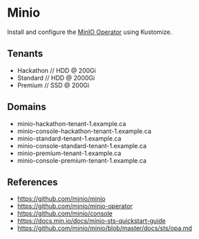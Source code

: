 # Minio

Install and configure the [MinIO Operator](https://github.com/minio/minio-operator) using Kustomize.

## Tenants

* Hackathon // HDD @ 200Gi
* Standard // HDD @ 2000Gi
* Premium // SSD @ 200Gi

## Domains

* minio-hackathon-tenant-1.example.ca
* minio-console-hackathon-tenant-1.example.ca
* minio-standard-tenant-1.example.ca
* minio-console-standard-tenant-1.example.ca
* minio-premium-tenant-1.example.ca
* minio-console-premium-tenant-1.example.ca

## References

* https://github.com/minio/minio
* https://github.com/minio/minio-operator
* https://github.com/minio/console
* https://docs.min.io/docs/minio-sts-quickstart-guide
* https://github.com/minio/minio/blob/master/docs/sts/opa.md

